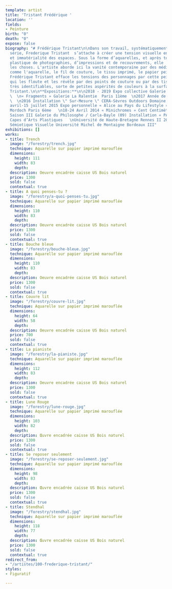 ```yaml
---
template: artist
title: 'Tristant Frédérique '
location: ''
fields:
- Peinture
birth: "0"
death: "0"
expose: false
biography: "# Frédérique Tristant\n\nDans son travail, systématiquement pensée en
  série, Frederique Tristant  s’attache à créer une tension visuelle entre matérialité
  et immatérialité des espaces. Sous la forme d’aquarelles, et après toute une procédure
  plastique de photographies, d’impressions et de recouvrements, elle  désubstantialise
  les choses. L'artiste aborde ici la vanité contemporaine par des médiums dits désuets
  comme l'aquarelle, le fil de couture, le tissu imprimé, le papier peint, la moquette.
  Frédérique Tristant efface les tensions des personnages par cette peinture à l'eau
  qui les floute et les révèle par des points de couture ou par des tissus à motifs
  très identifiables, sorte de petites aspérités de couleurs à la surface.\n\nFrédérique
  Tristant.\n\n**Expositions:**\n\n2018 - 2019 Expo collective Galerie Eugène  Laval
  \  \n« Fragments » Galerie La Ralentie  Paris 11ème  \n2017 Année de recherches
  \  \n2016 Installation \" Sur-Mesure \" CERA-Sèvres Outdoors Domaine St- Cloud   \n15
  avril-15 juillet 2015 Expo personnelle « Alice au Pays du Lifestyle » Galerie Lélia
  Mordoch Paris 6ème   \n18-24 Avril 2014 « Minichromes » Cent Centimètres Carres
  Saison III Galerie du Philosophe / Carla-Bayle (09) Installation « PAS à PAS »   \n2009
  Capes d’Arts Plastiques   \nUniversité de Haute-Bretagne Rennes II 2002 Doctorat
  Sémiotique Visuelle Université Michel de Montaigne Bordeaux III"
exhibitions: []
works:
- title: Trench
  image: "/forestry/trench.jpg"
  technique: Aquarelle sur papier imprimé marouflée
  dimensions:
    height: 111
    width: 83
    depth: 
  description: Oeuvre encadrée caisse US Bois naturel
  price: 1300
  sold: false
  contextual: true
- title: A quoi penses-tu ?
  image: "/forestry/a-quoi-penses-tu.jpg"
  technique: Aquarelle sur papier imprimé marouflée
  dimensions:
    height: 110
    width: 83
    depth: 
  description: Oeuvre encadrée caisse US Bois naturel
  price: 1300
  sold: false
  contextual: true
- title: Bouche bleue
  image: "/forestry/bouche-bleue.jpg"
  technique: Aquarelle sur papier imprimé marouflée
  dimensions:
    height: 110
    width: 83
    depth: 
  description: Oeuvre encadrée caisse US Bois naturel
  price: 1300
  sold: false
  contextual: true
- title: Couvre lit
  image: "/forestry/couvre-lit.jpg"
  technique: Aquarelle sur papier imprimé marouflée
  dimensions:
    height: 64
    width: 58
    depth: 
  description: Oeuvre encadrée caisse US Bois naturel
  price: 700
  sold: false
  contextual: true
- title: La pianiste
  image: "/forestry/la-pianiste.jpg"
  technique: Aquarelle sur papier imprimé marouflée
  dimensions:
    height: 112
    width: 83
    depth: 
  description: Oeuvre encadrée caisse US Bois naturel
  price: 1300
  sold: false
  contextual: true
- title: Lune Rouge
  image: "/forestry/lune-rouge.jpg"
  technique: Aquarelle sur papier imprimé marouflée
  dimensions:
    height: 103
    width: 82
    depth: 
  description: Œuvre encadrée caisse US Bois naturel
  price: 1300
  sold: false
  contextual: true
- title: Se reposer seulement
  image: "/forestry/se-reposer-seulement.jpg"
  technique: Aquarelle sur papier imprimé marouflée
  dimensions:
    height: 98
    width: 83
    depth: 
  description: Œuvre encadrée caisse US Bois naturel
  price: 1300
  sold: false
  contextual: true
- title: Stendhal
  image: "/forestry/stendhal.jpg"
  technique: Aquarelle sur papier imprimé marouflée
  dimensions:
    height: 118
    width: 77
    depth: 
  description: Œuvre encadrée caisse US Bois naturel
  price: 1300
  sold: false
  contextual: true
redirect_from:
- "/artistes/100-frederique-tristant/"
styles:
- Figuratif

---
```

